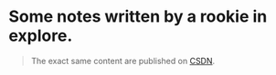 # Some notes written by a rookie in explore.

> The exact same content are published on [CSDN](https://blog.csdn.net/qq_33953882?spm=1010.2135.3001.5343).

